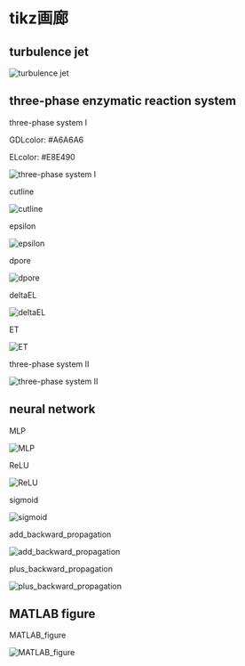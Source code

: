 # tikz画廊

## turbulence jet

![turbulence jet](./turbulent_jet/main.svg)

## three-phase enzymatic reaction system

three-phase system I

GDLcolor: #A6A6A6

ELcolor: #E8E490

![three-phase system I](./three-phase_system_I/main.svg)

cutline

![cutline](./three-phase_system_I/cutline.svg)

epsilon

![epsilon](./three-phase_system_I/epsilon.svg)

dpore

![dpore](./three-phase_system_I/dpore.svg)

deltaEL

![deltaEL](./three-phase_system_I/deltaEL.svg)

ET

![ET](./three-phase_system_I/ET.svg)

three-phase system II

![three-phase system II](./three-phase_system_II/main.svg)

## neural network

MLP

![MLP](./neural_network/MLP.svg)

ReLU

![ReLU](./neural_network/ReLU.svg)

sigmoid

![sigmoid](./neural_network/sigmoid.svg)

add_backward_propagation

![add_backward_propagation](./neural_network/add_backward_propagation.svg)

plus_backward_propagation

![plus_backward_propagation](./neural_network/plus_backward_propagation.svg)

## MATLAB figure

MATLAB_figure

![MATLAB_figure](./MATLAB_fig/main.svg)
